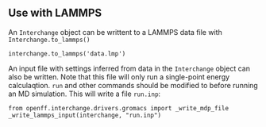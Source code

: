 ## Use with LAMMPS

An `Interchange` object can be writtent to a LAMMPS data file with `Interchange.to_lammps()`

```python3
interchange.to_lammps('data.lmp')
```

An input file with settings inferred from data in the `Interchange` object can also be written.
Note that this file will only run a single-point energy calculaqtion. `run` and other commands
should be modified to before running an MD simulation. This will write a file `run.inp`:

```python3
from openff.interchange.drivers.gromacs import _write_mdp_file
_write_lammps_input(interchange, "run.inp")
```
